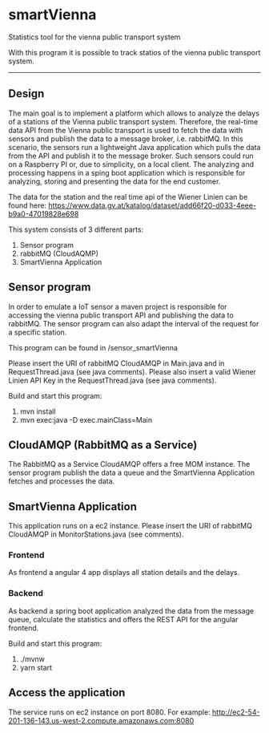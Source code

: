 # smartVienna
Statistics tool for the vienna public transport system

With this program it is possible to track statios of the vienna public transport system.

---------------------------------------------------------
## Design

The main goal is to implement a platform which allows to analyze the delays of a stations of the Vienna public transport system. Therefore, the real-time data API from the Vienna public transport is used to fetch the data with sensors and publish the data to a message broker, i.e. rabbitMQ. In this scenario, the sensors run a lightweight Java application which pulls the data from the API and publish it to the message broker. Such sensors could run on a Raspberry PI or, due to simplicity, on a local client. The analyzing and processing happens in a sping boot application which is responsible for analyzing, storing and presenting the data for the end customer. 

The data for the station and the real time api of the Wiener Linien can be found here:
https://www.data.gv.at/katalog/dataset/add66f20-d033-4eee-b9a0-47019828e698

This system consists of 3 different parts:

1. Sensor program
2. rabbitMQ (CloudAQMP)
3. SmartVienna Application

## Sensor program

In order to emulate a IoT sensor a maven project is responsible for accessing the vienna public transport API and publishing the data to rabbitMQ. The sensor program can also adapt the interval of the request for a specific station.

This program can be found in /sensor_smartVienna

Please insert the URI of rabbitMQ CloudAMQP in Main.java and in RequestThread.java (see java comments).
Please also insert a valid Wiener Linien API Key in the RequestThread.java (see java comments).

Build and start this program:

1. mvn install
2. mvn exec:java -D exec.mainClass=Main

## CloudAMQP (RabbitMQ as a Service)

The RabbitMQ as a Service CloudAMQP offers a free MOM instance. The sensor program publish the data a queue and the SmartVienna Application fetches and processes the data.

## SmartVienna Application

This application runs on a ec2 instance.
Please insert the URI of rabbitMQ CloudAMQP in MonitorStations.java (see comments).

### Frontend

As frontend a angular 4 app displays all station details and the delays.

### Backend

As backend a spring boot application analyzed the data from the message queue, calculate the statistics and offers the REST API for the angular frontend.

Build and start this program:

1. ./mvnw
2. yarn start

## Access the application

The service runs on ec2 instance on port 8080.
For example:
http://ec2-54-201-136-143.us-west-2.compute.amazonaws.com:8080
